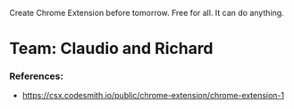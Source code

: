 Create Chrome Extension before tomorrow. Free for all. It can do anything.

# Team: Claudio and Richard

### References:

- https://csx.codesmith.io/public/chrome-extension/chrome-extension-1